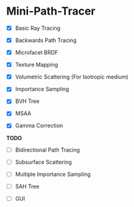 # Mini-Path-Tracer

-[x] Basic Ray Tracing

-[x] Backwards Path Tracing

-[x] Microfacet BRDF

-[x] Texture Mapping

-[x] Volumetric Scattering (For Isotropic medium)

-[x] Importance Sampling

-[x] BVH Tree

-[x] MSAA

-[x] Gamma Correction

**TODO**

-[ ] Bidirectional Path Tracing

-[ ] Subsurface Scattering 

-[ ] Multiple Importance Sampling

-[ ] SAH Tree

-[ ] GUI

